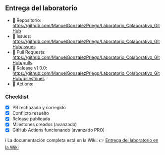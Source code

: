 ## Entrega del laboratorio

- 🔗 Repositorio: https://github.com/ManuelGonzalezPriego/Laboratorio_Colaborativo_GitHub
- 🔗 Issues: https://github.com/ManuelGonzalezPriego/Laboratorio_Colaborativo_GitHub/issues
- 🔗 Pull Requests: https://github.com/ManuelGonzalezPriego/Laboratorio_Colaborativo_GitHub/pulls
- 🔗 Release v1.0.0: https://github.com/ManuelGonzalezPriego/Laboratorio_Colaborativo_GitHub/milestones
- 🔗 Actions: <URL> 

### Checklist
- [x] PR rechazado y corregido
- [x] Conflicto resuelto
- [x] Release publicada
- [x] Milestones creados (avanzado)
- [x] GitHub Actions funcionando (avanzado PRO)

i️ La documentación completa está en la Wiki:
👉 [Entrega del laboratorio en la Wiki](https://github.com/ManuelGonzalezPriego/Laboratorio_Colaborativo_GitHub/wiki)
